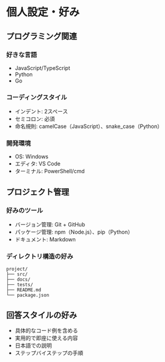 # 個人設定・好み

## プログラミング関連
### 好きな言語
- JavaScript/TypeScript
- Python
- Go

### コーディングスタイル
- インデント: 2スペース
- セミコロン: 必須
- 命名規則: camelCase（JavaScript）、snake_case（Python）

### 開発環境
- OS: Windows
- エディタ: VS Code
- ターミナル: PowerShell/cmd

## プロジェクト管理
### 好みのツール
- バージョン管理: Git + GitHub
- パッケージ管理: npm（Node.js）、pip（Python）
- ドキュメント: Markdown

### ディレクトリ構造の好み
```
project/
├── src/
├── docs/
├── tests/
├── README.md
└── package.json
```

## 回答スタイルの好み
- 具体的なコード例を含める
- 実用的で即座に使える内容
- 日本語での説明
- ステップバイステップの手順
